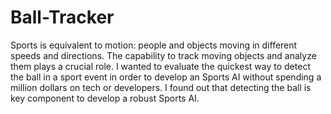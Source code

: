 # Ball-Tracker

Sports is equivalent to motion: people and objects moving in different speeds and directions. The capability to track moving objects and analyze them plays a crucial role. I wanted to evaluate the quickest way to detect the ball in a sport event in order to develop an Sports AI without spending a million dollars on tech or developers. I found out that detecting the ball is key component to develop a robust Sports AI.




